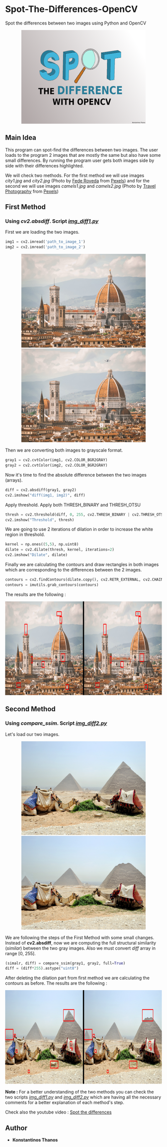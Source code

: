 # Spot-The-Differences-OpenCV
Spot the differences between two images using Python and OpenCV
<p align="center">
<img width="400" height="300" src="Images/spot_logo.png ">
</p>

## Main Idea
This program can spot-find the differences between two images. The user loads to the program 2 images that are mostly the same but also have some small differences. By running the program user gets both images side by side with their differences highlighted.

We will check two methods. For the first method we will use images *city1.jpg* and *city2.jpg* (Photo by [Fede Roveda](https://www.pexels.com/@fede-roveda-1461538?utm_content=attributionCopyText&utm_medium=referral&utm_source=pexels) from [Pexels](https://www.pexels.com/photo/brown-and-white-concrete-building-4179480/?utm_content=attributionCopyText&utm_medium=referral&utm_source=pexels)) and for the second we will use images *camels1.jpg* and *camels2.jpg* (Photo by [Travel Photography](https://www.pexels.com/@travel-photography-1146107?utm_content=attributionCopyText&utm_medium=referral&utm_source=pexels) from [Pexels](https://www.pexels.com/photo/camels-eating-plants-2183784/?utm_content=attributionCopyText&utm_medium=referral&utm_source=pexels))

## First Method
### Using *cv2.absdiff*. Script [*img_diff1.py*](https://github.com/kostasthanos/Spot-The-Differences-OpenCV/blob/main/img_diff1.py)
First we are loading the two images.
```python
img1 = cv2.imread('path_to_image_1')
img2 = cv2.imread('path_to_image_2')
```
<p align="center">
<img width="400" height="300" src="Images/city1.jpg">
<img width="400" height="300" src="Images/city2.jpg">
</p>

Then we are converting both images to grayscale format.
```python
gray1 = cv2.cvtColor(img1, cv2.COLOR_BGR2GRAY)
gray2 = cv2.cvtColor(img2, cv2.COLOR_BGR2GRAY)
```

Now it's time to find the absolute difference between the two images (arrays).
```python
diff = cv2.absdiff(gray1, gray2)
cv2.imshow("diff(img1, img2)", diff)
```

Apply threshold. Apply both THRESH_BINARY and THRESH_OTSU
```python
thresh = cv2.threshold(diff, 0, 255, cv2.THRESH_BINARY | cv2.THRESH_OTSU)[1]
cv2.imshow("Threshold", thresh)
```

We are going to use 2 iterations of dilation in order to increase the white region in threshold.
```python
kernel = np.ones((5,5), np.uint8) 
dilate = cv2.dilate(thresh, kernel, iterations=2) 
cv2.imshow("Dilate", dilate)
```

Finally we are calculating the contours and draw rectangles in both images which are corresponding to the differences between the 2 images.
```python
contours = cv2.findContours(dilate.copy(), cv2.RETR_EXTERNAL, cv2.CHAIN_APPROX_SIMPLE)
contours = imutils.grab_contours(contours)
```

The results are the following : 
<p align="center">
<img width="800" height="300" src="Images/results1.png">
</p>

## Second Method
### Using *compare_ssim*. Script [*img_diff2.py*](https://github.com/kostasthanos/Spot-The-Differences-OpenCV/blob/main/img_diff2.py)
Let's load our two images.
<p align="center">
<img width="400" height="300" src="Images/camels1.jpg">
<img width="400" height="300" src="Images/camels2.jpg">
</p>

We are following the steps of the First Method with some small changes. Instead of **cv2.absdiff**, now we are computing the full structural similarity (*similar*) between the two gray images. Also we must convert *diff* array in range [0, 255].
```python
(simalr, diff) = compare_ssim(gray1, gray2, full=True)
diff = (diff*255).astype("uint8")
```

After deleting the dilation part from first method we are calculating the contours as before. The results are the following :
<p align="center">
<img width="800" height="300" src="Images/results2.png">
</p>

**Note :** For a better understanding of the two methods you can check the two scripts [*img_diff1.py*](https://github.com/kostasthanos/Spot-The-Differences-OpenCV/blob/main/img_diff1.py) and [*img_diff2.py*](https://github.com/kostasthanos/Spot-The-Differences-OpenCV/blob/main/img_diff2.py) which are having all the necessary comments for a better explanation of each method's step.

Check also the youtube video : [Spot the differences](...)

## Author
* **Konstantinos Thanos**
